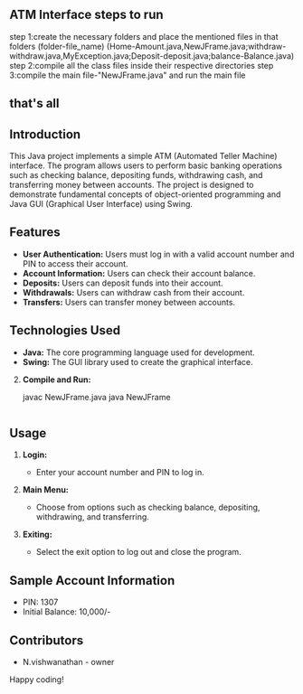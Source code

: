 ATM Interface
steps to run
------------------------------------------------------------------------------------------------
step 1:create the necessary folders and place the mentioned files in that folders
(folder-file_name)
(Home-Amount.java,NewJFrame.java;withdraw-withdraw.java,MyException.java;Deposit-deposit.java;balance-Balance.java)
step 2:compile all the class files inside their respective directories 
step 3:compile the main file-"NewJFrame.java" and run the main file

that's all
--------------------------------------------------------------------------------------------------


## Introduction
This Java project implements a simple ATM (Automated Teller Machine) interface. The program allows users to perform basic banking operations such as checking balance, depositing funds, withdrawing cash, and transferring money between accounts. The project is designed to demonstrate fundamental concepts of object-oriented programming and Java GUI (Graphical User Interface) using Swing.

## Features
- **User Authentication:** Users must log in with a valid account number and PIN to access their account.
- **Account Information:** Users can check their account balance.
- **Deposits:** Users can deposit funds into their account.
- **Withdrawals:** Users can withdraw cash from their account.
- **Transfers:** Users can transfer money between accounts.

## Technologies Used
- **Java:** The core programming language used for development.
- **Swing:** The GUI library used to create the graphical interface.




2. **Compile and Run:**

    javac NewJFrame.java
    java NewJFrame
    ```

## Usage
1. **Login:**
    - Enter your account number and PIN to log in.

2. **Main Menu:**
    - Choose from options such as checking balance, depositing, withdrawing, and transferring.

3. **Exiting:**
    - Select the exit option to log out and close the program.


## Sample Account Information
- PIN: 1307
- Initial Balance: 10,000/-

## Contributors
- N.vishwanathan - owner




Happy coding!
